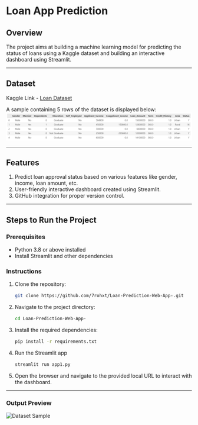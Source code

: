 # **Loan App Prediction**

## Overview  
The project aims at building a machine learning model for predicting the status of loans using a Kaggle dataset and building an interactive dashboard using Streamlit.

---

## Dataset  
Kaggle Link - [Loan Dataset](https://www.kaggle.com/datasets/mirzahasnine/loan-data-set?resource=download)  

A sample containing 5 rows of the dataset is displayed below:  
![Dataset Sample](https://github.com/7rohxt/Loan-Prediction-Web-App-/blob/ae0df755f6c7b31e4f070def8315b5a9a8e51873/Screenshot%202025-01-28%20142500.png)  

---

## Features  
1. Predict loan approval status based on various features like gender, income, loan amount, etc.  
2. User-friendly interactive dashboard created using Streamlit.  
3. GitHub integration for proper version control.  

---

## Steps to Run the Project  

### Prerequisites  
- Python 3.8 or above installed  
- Install Streamlit and other dependencies  

### Instructions  
1. Clone the repository:  
   ```bash
   git clone https://github.com/7rohxt/Loan-Prediction-Web-App-.git
2. Navigate to the project directory:
   ```bash
   cd Loan-Prediction-Web-App-
3. Install the required dependencies:
   ```bash
   pip install -r requirements.txt
4. Run the Streamlit app
   ```bash
   streamlit run app1.py
5. Open the browser and navigate to the provided local URL to interact with the dashboard.

---

### Output Preview

![Dataset Sample](https://github.com/7rohxt/Loan-Prediction-Web-App-/blob/eb3568ce0c68f5f027dcedcd10a51933e194d34c/Screenshot%202025-01-28%20161732.png)

